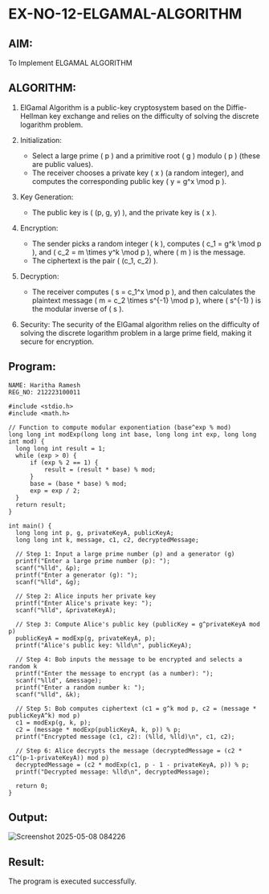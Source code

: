 # EX-NO-12-ELGAMAL-ALGORITHM

## AIM:
To Implement ELGAMAL ALGORITHM

## ALGORITHM:

1. ElGamal Algorithm is a public-key cryptosystem based on the Diffie-Hellman key exchange and relies on the difficulty of solving the discrete logarithm problem.

2. Initialization:
   - Select a large prime \( p \) and a primitive root \( g \) modulo \( p \) (these are public values).
   - The receiver chooses a private key \( x \) (a random integer), and computes the corresponding public key \( y = g^x \mod p \).

3. Key Generation:
   - The public key is \( (p, g, y) \), and the private key is \( x \).

4. Encryption:
   - The sender picks a random integer \( k \), computes \( c_1 = g^k \mod p \), and \( c_2 = m \times y^k \mod p \), where \( m \) is the message.
   - The ciphertext is the pair \( (c_1, c_2) \).

5. Decryption:
   - The receiver computes \( s = c_1^x \mod p \), and then calculates the plaintext message \( m = c_2 \times s^{-1} \mod p \), where \( s^{-1} \) is the modular inverse of \( s \).

6. Security: The security of the ElGamal algorithm relies on the difficulty of solving the discrete logarithm problem in a large prime field, making it secure for encryption.

## Program:
```
NAME: Haritha Ramesh
REG_NO: 212223100011

#include <stdio.h>
#include <math.h>

// Function to compute modular exponentiation (base^exp % mod)
long long int modExp(long long int base, long long int exp, long long int mod) {
  long long int result = 1;
  while (exp > 0) {
      if (exp % 2 == 1) {
          result = (result * base) % mod;
      }
      base = (base * base) % mod;
      exp = exp / 2;
  }
  return result;
}

int main() {
  long long int p, g, privateKeyA, publicKeyA;
  long long int k, message, c1, c2, decryptedMessage;

  // Step 1: Input a large prime number (p) and a generator (g)
  printf("Enter a large prime number (p): ");
  scanf("%lld", &p);
  printf("Enter a generator (g): ");
  scanf("%lld", &g);

  // Step 2: Alice inputs her private key
  printf("Enter Alice's private key: ");
  scanf("%lld", &privateKeyA);

  // Step 3: Compute Alice's public key (publicKey = g^privateKeyA mod p)
  publicKeyA = modExp(g, privateKeyA, p);
  printf("Alice's public key: %lld\n", publicKeyA);

  // Step 4: Bob inputs the message to be encrypted and selects a random k
  printf("Enter the message to encrypt (as a number): ");
  scanf("%lld", &message);
  printf("Enter a random number k: ");
  scanf("%lld", &k);

  // Step 5: Bob computes ciphertext (c1 = g^k mod p, c2 = (message * publicKeyA^k) mod p)
  c1 = modExp(g, k, p);
  c2 = (message * modExp(publicKeyA, k, p)) % p;
  printf("Encrypted message (c1, c2): (%lld, %lld)\n", c1, c2);

  // Step 6: Alice decrypts the message (decryptedMessage = (c2 * c1^(p-1-privateKeyA)) mod p)
  decryptedMessage = (c2 * modExp(c1, p - 1 - privateKeyA, p)) % p;
  printf("Decrypted message: %lld\n", decryptedMessage);

  return 0;
}
```


## Output:

![Screenshot 2025-05-08 084226](https://github.com/user-attachments/assets/63ef6b1c-b98a-40d9-a7f0-75202da9574f)

## Result:
The program is executed successfully.

